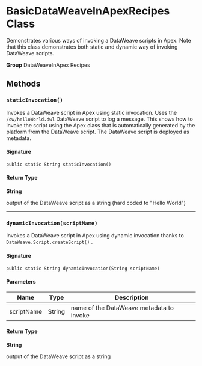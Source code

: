 # BasicDataWeaveInApexRecipes Class

Demonstrates various ways of invoking a DataWeave scripts 
in Apex. Note that this class demonstrates both static and dynamic way of 
invoking DataWeave scripts.

**Group** DataWeaveInApex Recipes

## Methods
### `staticInvocation()`

Invokes a DataWeave script in Apex using static invocation. 
Uses the `/dw/helloWorld.dwl` DataWeave script to log a message. 
This shows how to invoke the script using the Apex class that is automatically 
generated by the platform from the DataWeave script. The DataWeave script is deployed as metadata.

#### Signature
```apex
public static String staticInvocation()
```

#### Return Type
**String**

output of the DataWeave script as a string (hard coded to &quot;Hello World&quot;)

---

### `dynamicInvocation(scriptName)`

Invokes a DataWeave script in Apex using dynamic invocation thanks to `DataWeave.Script.createScript()` .

#### Signature
```apex
public static String dynamicInvocation(String scriptName)
```

#### Parameters
| Name | Type | Description |
|------|------|-------------|
| scriptName | String | name of the DataWeave metadata to invoke |

#### Return Type
**String**

output of the DataWeave script as a string